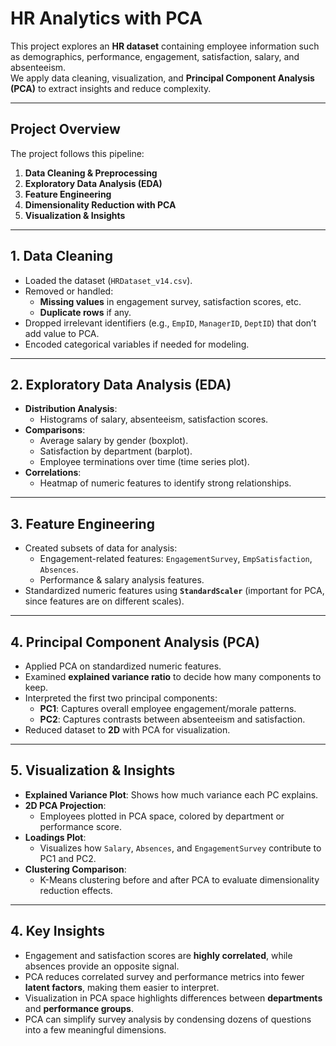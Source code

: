 #  HR Analytics with PCA

This project explores an **HR dataset** containing employee information such as demographics, performance, engagement, satisfaction, salary, and absenteeism.  
We apply data cleaning, visualization, and **Principal Component Analysis (PCA)** to extract insights and reduce complexity.

---

##  Project Overview

The project follows this pipeline:

1. **Data Cleaning & Preprocessing**
2. **Exploratory Data Analysis (EDA)**
3. **Feature Engineering**
4. **Dimensionality Reduction with PCA**
5. **Visualization & Insights**

---

## 1. Data Cleaning

- Loaded the dataset (`HRDataset_v14.csv`).
- Removed or handled:
  - **Missing values** in engagement survey, satisfaction scores, etc.
  - **Duplicate rows** if any.
- Dropped irrelevant identifiers (e.g., `EmpID`, `ManagerID`, `DeptID`) that don’t add value to PCA.
- Encoded categorical variables if needed for modeling.

---

## 2. Exploratory Data Analysis (EDA)

- **Distribution Analysis**:
  - Histograms of salary, absenteeism, satisfaction scores.
- **Comparisons**:
  - Average salary by gender (boxplot).
  - Satisfaction by department (barplot).
  - Employee terminations over time (time series plot).
- **Correlations**:
  - Heatmap of numeric features to identify strong relationships.

---

## 3. Feature Engineering

- Created subsets of data for analysis:
  - Engagement-related features: `EngagementSurvey`, `EmpSatisfaction`, `Absences`.
  - Performance & salary analysis features.
- Standardized numeric features using **`StandardScaler`** (important for PCA, since features are on different scales).

---

## 4. Principal Component Analysis (PCA)

- Applied PCA on standardized numeric features.
- Examined **explained variance ratio** to decide how many components to keep.
- Interpreted the first two principal components:
  - **PC1**: Captures overall employee engagement/morale patterns.
  - **PC2**: Captures contrasts between absenteeism and satisfaction.
- Reduced dataset to **2D** with PCA for visualization.

---

## 5. Visualization & Insights

- **Explained Variance Plot**: Shows how much variance each PC explains.
- **2D PCA Projection**:
  - Employees plotted in PCA space, colored by department or performance score.
- **Loadings Plot**:
  - Visualizes how `Salary`, `Absences`, and `EngagementSurvey` contribute to PC1 and PC2.
- **Clustering Comparison**:
  - K-Means clustering before and after PCA to evaluate dimensionality reduction effects.

---

## 4. Key Insights

- Engagement and satisfaction scores are **highly correlated**, while absences provide an opposite signal.
- PCA reduces correlated survey and performance metrics into fewer **latent factors**, making them easier to interpret.
- Visualization in PCA space highlights differences between **departments** and **performance groups**.
- PCA can simplify survey analysis by condensing dozens of questions into a few meaningful dimensions.

